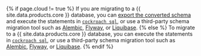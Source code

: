 {% if page.cloud != true %}
If you are migrating to a {{ site.data.products.core }} database, you can [export the converted schema](../cockroachcloud/migrations-page.html#export-the-schema) and execute the statements in [`cockroach sql`](cockroach-sql.html), or use a third-party schema migration tool such as [Alembic](alembic.html), [Flyway](flyway.html), or [Liquibase](liquibase.html).
{% else %}
To migrate to a {{ site.data.products.core }} database, you can execute the statements in [`cockroach sql`](../{{version_prefix}}cockroach-sql.html), or use a third-party schema migration tool such as [Alembic](../{{version_prefix}}alembic.html), [Flyway](../{{version_prefix}}flyway.html), or [Liquibase](../{{version_prefix}}liquibase.html).
{% endif %}
